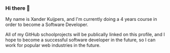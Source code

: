 ### Hi there 👋

My name is Xander Kuijpers, and I'm currently doing a 4 years course in order to become a Software Developer.

All of my GitHub schoolprojects will be publically linked on this profile, and I hope to become a successful software developer in the future, so I can work for popular web industries in the future.

<!--
**XKuijpers/XKuijpers** is a ✨ _special_ ✨ repository because its `README.md` (this file) appears on your GitHub profile.

Here are some ideas to get you started:

- 🔭 I’m currently working on ...
- 🌱 I’m currently learning ...
- 👯 I’m looking to collaborate on ...
- 🤔 I’m looking for help with ...
- 💬 Ask me about ...
- 📫 How to reach me: ...
- 😄 Pronouns: ...
- ⚡ Fun fact: ...
-->

